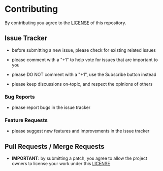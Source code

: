 # Contributing

By contributing you agree to the [LICENSE](LICENSE.md) of this repository.


## Issue Tracker

- before submitting a new issue, please check for existing related issues

- please comment with a "+1" to help vote for issues that are important to you

- please DO NOT comment with a "+1", use the Subscribe button instead

- please keep discussions on-topic, and respect the opinions of others


### Bug Reports

- please report bugs in the issue tracker


### Feature Requests

- please suggest new features and improvements in the issue tracker


## Pull Requests / Merge Requests

- **IMPORTANT**: by submitting a patch, you agree to allow the project owners
  to license your work under this [LICENSE](LICENSE.md)

